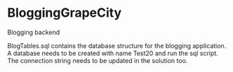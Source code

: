 # BloggingGrapeCity
Blogging backend

BlogTables.sql contains the database structure for the blogging application.
A database needs to be created with name Test20 and run the sql script.
The connection string needs to be updated in the solution too.
